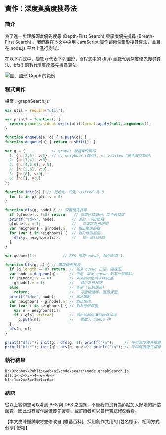 ## 實作：深度與廣度搜尋法

### 簡介

為了進一步理解深度優先搜尋 (Depth-First Search) 與廣度優先搜尋 (Breath-First Search) ，我們將在本文中採用 JavaScript 實作這兩個圖形搜尋算法，並且在 node.js 平台上進行測試。

在以下程式中，變數 g 代表下列圖形，而程式中的 dfs() 函數代表深度優先搜尋算法，bfs() 函數代表廣度優先搜尋算法。

![圖、圖形 Graph 的範例](img/graphSearch.jpg)

### 程式實作

檔案：graphSearch.js

```javascript
var util = require("util");

var printf = function() {
  return process.stdout.write(util.format.apply(null, arguments)); 
}

function enqueue(a, o) { a.push(o); }
function dequeue(a) { return a.shift(); }

var g = {            // graph: 被搜尋的網路
  1: {n:[2,5], v:0}, // n: neighbor (鄰居), v: visited (是否被訪問過)
  2: {n:[3,4], v:0},
  3: {n:[4,5,6], v:0},
  4: {n:[5,6], v:0},
  5: {n:[6], v:0},
  6: {n:[], v:0}
};

function init(g) { // 初始化、設定 visited 為 0
  for (i in g) g[i].v = 0;
}

function dfs(g, node) { // 深度優先搜尋
  if (g[node].v !=0) return;   // 如果已訪問過，就不再訪問
  printf("%d=>", node);       // 否則、印出節點
  g[node].v = 1;              //   並設定為已訪問
  var neighbors = g[node].n;  // 取出鄰居節點
  for (var i in neighbors) {  // 對於每個鄰居
    dfs(g, neighbors[i]);     //   逐一進行訪問
  }
}

var queue=[1];            // BFS 用的 queue, 起始點為 1。

function bfs(g, q) { // 廣度優先搜尋
  if (q.length == 0) return; // 如果 queue 已空，則返回。
  var node = dequeue(q);     // 否則、取出 queue 的第一個節點。
  if (g[node].v == 0)        // 如果該節點尚未拜訪過。
    g[node].v = 1;           //   標示為已拜訪
  else                       // 否則 (已訪問過)
    return;                  //   不繼續搜尋，直接返回。
  printf("%d=>", node);      // 印出節點
  var neighbors = g[node].n; // 取出鄰居。
  for (var i in neighbors) { // 對於每個鄰居
    var n = neighbors[i];
    if (!g[n].visited)       // 假如該鄰居還沒被拜訪過
      q.push(n);             //   就放入 queue 中
  }
  bfs(g, q);
}

printf("dfs:"); init(g); dfs(g, 1); printf("\n");     // 呼叫深度優先搜尋。
printf("bfs:"); init(g); bfs(g, queue); printf("\n"); // 呼叫廣度優先搜尋。

```

### 執行結果

```
D:\Dropbox\Public\web\ai\code\search>node graphSearch.js
dfs:1=>2=>3=>4=>5=>6=>
bfs:1=>2=>5=>3=>4=>6=>
```

### 結語

從以上範例您可以看到 BFS 與 DFS 之差異，不過我們沒有為節點加入好壞的評估函數，因此沒有實作最佳優先搜尋，或許讀者可以自行嘗試修改看看。

【本文由陳鍾誠取材並修改自 [維基百科]，採用創作共用的 [姓名標示、相同方式分享] 授權】



